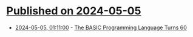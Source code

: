 # [Published on 2024-05-05](index.md)

* [2024-05-05, 01:11:00](https://soylentnews.org/article.pl?sid=24/05/04/1024200&from=rss) - [The BASIC Programming Language Turns 60](https://soylentnews.org/article.pl?sid=24/05/04/1024200&from=rss)
